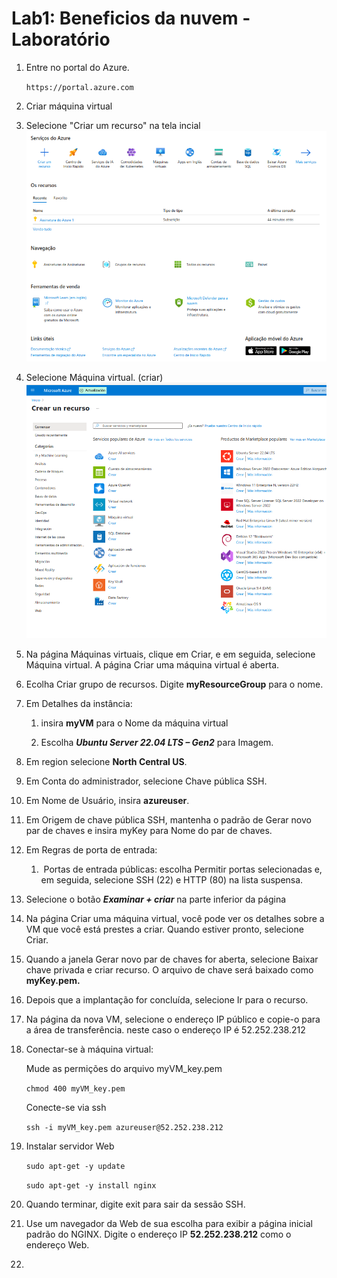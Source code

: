 # Lab1: Beneficios da nuvem - Laboratório

1. Entre no portal do Azure.
   
   `https://portal.azure.com` 

2. Criar máquina virtual
   
3. Selecione "Criar um recurso" na tela incial
   ![image1](images/1.png)

5. Selecione Máquina virtual. (criar)
   ![image1](images/2.png)

7. Na página Máquinas virtuais, clique em Criar, e em seguida, selecione Máquina virtual. A página Criar uma máquina virtual é aberta.

8. Ecolha Criar grupo de recursos. Digite **myResourceGroup** para o nome.

9. Em Detalhes da instância:
   
   1. insira **myVM** para o Nome da máquina virtual 
   
   2. Escolha ***Ubuntu Server 22.04 LTS – Gen2*** para Imagem.

10. Em region selecione **North Central US**.

11. Em Conta do administrador, selecione Chave pública SSH.

12. Em Nome de Usuário, insira **azureuser**.

13. Em Origem de chave pública SSH, mantenha o padrão de Gerar novo par de chaves e insira myKey para Nome do par de chaves.

14. Em Regras de porta de entrada:
    
    1.  Portas de entrada públicas: escolha Permitir portas selecionadas e, em seguida, selecione SSH (22) e HTTP (80) na lista suspensa.

15. Selecione o botão ***Examinar + criar*** na parte inferior da página

16. Na página Criar uma máquina virtual, você pode ver os detalhes sobre a VM que você está prestes a criar. Quando estiver pronto, selecione Criar.

17. Quando a janela Gerar novo par de chaves for aberta, selecione Baixar chave privada e criar recurso. O arquivo de chave será baixado como **myKey.pem.** 

18. Depois que a implantação for concluída, selecione Ir para o recurso.

19. Na página da nova VM, selecione o endereço IP público e copie-o para a área de transferência. neste caso o endereço IP é 52.252.238.212

20. Conectar-se à máquina virtual:
    
    Mude as permições do arquivo myVM_key.pem
    
    `chmod 400 myVM_key.pem`
    
    Conecte-se via ssh
    
    `ssh -i myVM_key.pem azureuser@52.252.238.212`

21. Instalar servidor Web
    
    `sudo apt-get -y update`
    
    `sudo apt-get -y install nginx`

22. Quando terminar, digite exit para sair da sessão SSH.

23. Use um navegador da Web de sua escolha para exibir a página inicial padrão do NGINX. Digite o endereço IP **52.252.238.212** como o endereço Web.

24. 
